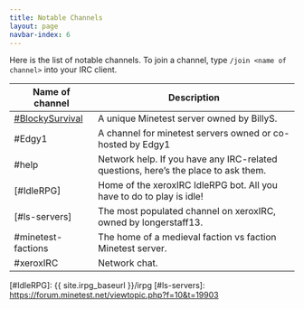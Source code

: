 ```yaml
---
title: Notable Channels
layout: page
navbar-index: 6
---
```


Here is the list of notable channels.
To join a channel, type `/join <name of channel>` into your IRC client.




| Name of channel       | Description                                          |
| --------------------- | ---------------------------------------------------- |
| [#BlockySurvival]     | A unique Minetest server owned by BillyS.            |
| #Edgy1                | A channel for minetest servers owned or co-hosted by Edgy1 |
| #help                 | Network help. If you have any IRC-related questions, here’s the place to ask them. |
| [#IdleRPG]            | Home of the xeroxIRC IdleRPG bot. All you have to do to play is idle! |
| [#ls-servers]         | The most populated channel on xeroxIRC, owned by longerstaff13. |
| #minetest-factions    | The home of a medieval faction vs faction Minetest server. |
| #xeroxIRC             | Network chat.                                        |

[#BlockySurvival]:      https://mt.packets4hire.com
[#IdleRPG]:             {{ site.irpg_baseurl }}/irpg
[#ls-servers]:          https://forum.minetest.net/viewtopic.php?f=10&t=19903
